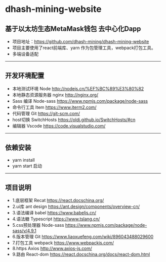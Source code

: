 
# dhash-mining-website

## 基于以太坊生态MetaMask钱包 去中心化Dapp
- 项目地址：https://github.com/dhash-mining/dhash-mining-website
- 项目主要使用了react前端库、yarn 作为包管理工具，webpack打包工具。
- 多端设备适配

---

## 开发环境配置
- 	本地测试环境	Node	http://nodejs.cn/%EF%BC%89%E3%80%82
- 	本地静态资源服务器	nginx	http://nginx.org/
- 	Sass 编译	Node-sass	https://www.npmjs.com/package/node-sass
- 	命令行工具	Item	https://www.iterm2.com/
- 	代码管理	Git	https://git-scm.com/
- 	host切换	SwitchHosts	https://oldj.github.io/SwitchHosts/#cn
- 	编辑器	Vscode	https://code.visualstudio.com/

---

## 依赖安装
- yarn install
- yarn start 启动

---

## 项目说明
- 1.底层框架	    Recat	https://react.docschina.org/
-	2.ui库	       ant design	https://ant.design/components/overview-cn/
-	3.语法编译	    babel	https://www.babeljs.cn/
-	4.语法糖	    Typescript	https://www.tslang.cn/
-	5.css预处理器	Node-sass	https://www.npmjs.com/package/node-sass/v/4.9.1
-	6.版本管理	    Git	https://www.liaoxuefeng.com/wiki/896043488029600
-	7.打包工具	    webpack	https://www.webpackjs.com/
-	8.https 	   Axios	http://www.axios-js.com/
-	9.路由	       React-dom	https://react.docschina.org/docs/react-dom.html	






